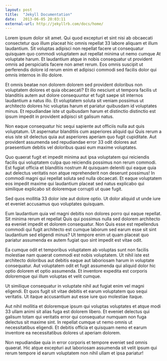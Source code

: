 ```yaml
---
layout: post
title:  "Jekyll Documentation"
date:   2013-06-05 20:03:11
external-url: http://jekyllrb.com/docs/home/
---
```


Lorem ipsum dolor sit amet. Qui quod excepturi et sint nisi ab obcaecati consectetur quo illum placeat hic omnis repellat 33 labore aliquam et illum laudantium. Sit voluptas adipisci non repellat facere ut consequatur quisquam quo commodi voluptatem aut repellat minima ut nemo cumque At voluptate harum. Et laudantium atque in nobis consequatur ut provident omnis ad perspiciatis facere non amet rerum. Eos omnis suscipit ut perferendis dolore id rerum enim et adipisci commodi sed facilis dolor qui omnis internos in illo dolore.

Et omnis beatae non dolorem dolorem sed provident doloribus non voluptatem dolores et quia obcaecati? Et illo nesciunt ut tempora facilis ut blanditiis autem aut dolore consequuntur et fugit saepe sit internos laudantium a natus illo. Et voluptatem soluta sit veniam possimus ut architecto dolores hic voluptas harum et pariatur quibusdam id voluptates minus. Et repudiandae iste ut quibusdam harum et distinctio distinctio est ipsum impedit in provident adipisci sit galisum natus.

Non eaque consequatur hic sequi sapiente aut officiis nulla aut quis voluptatum. Ut aspernatur blanditiis cum asperiores aliquid qui Quis rerum a eius iste sit delectus quia aut asperiores aperiam quo fugit cupiditate. Aut provident assumenda sed repudiandae error 33 odit dolores aut praesentium debitis vel doloribus quasi eum maxime voluptates.

Quo quaerat fugit et impedit minima aut ipsa voluptatem qui reiciendis facilis qui voluptatem culpa quo reiciendis possimus non rerum commodi. Est fugiat officia et blanditiis nostrum At quisquam deleniti qui eaque quia aut delectus veritatis non atque reprehenderit non deserunt possimus! In commodi magni qui repellat soluta sed nulla obcaecati. Et eaque voluptatem eos impedit maxime qui laudantium placeat sed natus explicabo qui similique explicabo sit doloremque corrupti ut quae fugit.

Sed quos mollitia 33 dolor iste aut dolore optio. Ut dolor aliquid ut unde iure et eveniet accusamus quo voluptates quisquam.

Eum laudantium quia vel magni debitis non dolores porro qui eaque repellat. Sit minima rerum et repellat Quis qui possimus nulla sed dolorem architecto ea eveniet impedit et dolorem consequatur. Non Quis esse est repellendus commodi qui fugit architecto est cumque laborum sed earum esse sit sint laudantium sed eligendi minus? Ut tempore enim ut quam placeat quo pariatur assumenda ex autem fugiat quo sint impedit est vitae odit.

Ea cumque odit et temporibus voluptatem ab voluptas sunt non facilis molestiae nam quaerat commodi est nobis voluptatem. Ut nihil iste est architecto doloribus aut debitis eaque aut laboriosam harum in voluptate consequatur. Aut voluptatem odit et fugit assumenda qui aliquid dolor hic optio dolorem et optio assumenda. Et inventore expedita est corporis doloremque qui illum voluptas et velit cumque.

Ut similique consequatur in voluptate nihil aut fugiat enim vel magni eligendi. Et quos fugit sit vitae debitis et earum voluptatem quo sequi veritatis. Ut itaque accusantium aut esse iure quo molestiae itaque.

Aut nihil mollitia et doloremque ipsum qui voluptas voluptates et atque modi 33 ullam animi sit alias fuga est dolorem libero. Et eveniet delectus qui galisum totam qui veritatis error qui consequatur numquam non fuga delectus sit maxime sint. In repellat cumque ut nemo omnis ut necessitatibus eligendi. Et debitis officia et quisquam nemo et earum inventore ea necessitatibus dolores ut aperiam dolorem.

Non repudiandae quia in error corporis et tempore eveniet sed omnis quaerat. Hic atque excepturi aut laboriosam assumenda sit velit ipsum qui rerum tempore id earum voluptatem non nihil ullam et ipsa pariatur!
